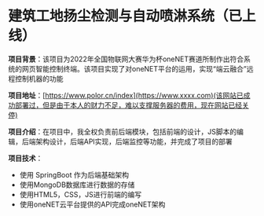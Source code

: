 # 建筑工地扬尘检测与自动喷淋系统（已上线）

**项目背景**：该项目为2022年全国物联网大赛华为杯oneNET赛道所制作出符合系统的网页智能控制终端。该项目实现了对oneNET平台的运用，实现“端云融合”远程控制机器的功能

**项目地址**：[https://www.polor.cn/index](https://www.xxxx.com)(该网站已成功部署过，但是由于本人的财力不足，难以支撑服务器的费用，现在网站已经关停)

**项目介绍**：在项目中，我全权负责前后端模块，包括前端的设计，JS脚本的编辑，后端架构设计，后端API实现，后端监控等功能，并完成了项目的部署

**项目技术**：

-  使用 SpringBoot 作为后端基础架构 
-  使用MongoDB数据库进行数据的存储 
-  使用HTML5，CSS，JS进行前端的编写 
- 使用oneNET云平台提供的API完成oneNET架构

